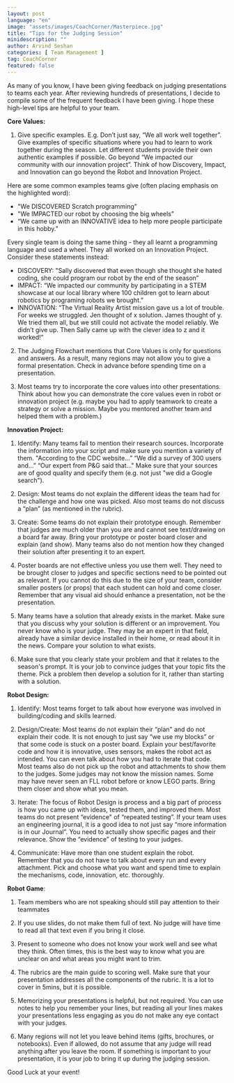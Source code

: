 ```yaml
---
layout: post
language: "en"
image: "assets/images/CoachCorner/Masterpiece.jpg"
title: "Tips for the Judging Session"
minidescription: ""
author: Arvind Seshan
categories: [ Team Management ]
tag: CoachCorner
featured: false
---
```


As many of you know, I have been giving feedback on judging presentations to teams each year. After reviewing hundreds of presentations, I decide to compile some of the frequent feedback I have been giving. I hope these high-level tips are helpful to your team.

**Core Values:**

1. Give specific examples. E.g. Don’t just say, “We all work well together”. Give examples of specific situations where you had to learn to work together during the season. Let different students provide their own authentic examples if possible. Go beyond “We impacted our community with our innovation project”. Think of how Discovery, Impact, and Innovation can go beyond the Robot and Innovation Project. <br>

Here are some common examples teams give (often placing emphasis on the highlighted word): <br>
- "We DISCOVERED Scratch programming” <br>
- "We IMPACTED our robot by choosing the big wheels” <br>
- “We came up with an INNOVATIVE idea to help more people participate in this hobby." <br>

Every single team is doing the same thing - they all learnt a programming language and used a wheel. They all worked on an Innovation Project. Consider these statements instead:<br>

- DISCOVERY: "Sally discovered that even though she thought she hated coding, she could program our robot by the end of the season”<br>
- IMPACT: “We impacted our community by participating in a STEM showcase at our local library where 100 children got to learn about robotics by programing robots we brought.” <br>
- INNOVATION: “The Virtual Reality Artist mission gave us a lot of trouble. For weeks we struggled. Jen thought of x solution. James thought of y. We tried them all, but we still could not activate the model reliably. We didn’t give up. Then Sally came up with the clever idea to z and it worked!” <br>

2. The Judging Flowchart mentions that Core Values is only for questions and answers. As a result, many regions may not allow you to give a formal presentation. Check in advance before spending time on a presentation.

3. Most teams try to incorporate the core values into other presentations. Think about how you can demonstrate the core values even in robot or innovation project (e.g. maybe you had to apply teamwork to create a strategy or solve a mission. Maybe you mentored another team and helped them with a problem.)

**Innovation Project:**

1. Identify: Many teams fail to mention their research sources. Incorporate the information into your script and make sure you mention a variety of them. "According to the CDC website…” “We did a survey of 300 users and…” “Our expert from P&G said that…" Make sure that your sources are of good quality and specify them (e.g. not just "we did a Google search").

2. Design: Most teams do not explain the different ideas the team had for the challenge and how one was picked. Also most teams do not discuss a “plan” (as mentioned in the rubric).

3. Create: Some teams do not explain their prototype enough. Remember that judges are much older than you are and cannot see text/drawing on a board far away. Bring your prototype or poster board closer and explain (and show). Many teams also do not mention how they changed their solution after presenting it to an expert.

4. Poster boards are not effective unless you use them well. They need to be brought closer to judges and specific sections need to be pointed out as relevant. If you cannot do this due to the size of your team, consider smaller posters (or props) that each student can hold and come closer. Remember that any visual aid should enhance a presentation, not be the presentation.

5. Many teams have a solution that already exists in the market. Make sure that you discuss why your solution is different or an improvement. You never know who is your judge. They may be an expert in that field, already have a similar device installed in their home, or read about it in the news. Compare your solution to what exists.

6. Make sure that you clearly state your problem and that it relates to the season's prompt. It is your job to convince judges that your topic fits the theme. Pick a problem then develop a solution for it, rather than starting with a solution.

**Robot Design:**

1. Identify: Most teams forget to talk about how everyone was involved in building/coding and skills learned.

2. Design/Create: Most teams do not explain their “plan" and do not explain their code. It is not enough to just say “we use my blocks” or that some code is stuck on a poster board. Explain your best/favorite code and how it is innovative, uses sensors, makes the robot act as intended. You can even talk about how you had to iterate that code. Most teams also do not pick up the robot and attachments to show them to the judges. Some judges may not know the mission names. Some may have never seen an FLL robot before or know LEGO parts. Bring them closer and show what you mean.

3. Iterate: The focus of Robot Design is process and a big part of process is how you came up with ideas, tested them, and improved them. Most teams do not present “evidence" of “repeated testing”. If your team uses an engineering journal, it is a good idea to not just say “more information is in our Journal”. You need to actually show specific pages and their relevance. Show the “evidence” of testing to your judges.

4. Communicate: Have more than one student explain the robot. Remember that you do not have to talk about every run and every attachment. Pick and choose what you want and spend time to explain the mechanisms, code, innovation, etc. thoroughly.

**Robot Game**:

1. Team members who are not speaking should still pay attention to their teammates

2. If you use slides, do not make them full of text. No judge will have time to read all that text even if you bring it close.

3. Present to someone who does not know your work well and see what they think. Often times, this is the best way to know what you are unclear on and what areas you might want to trim.

4. The rubrics are the main guide to scoring well. Make sure that your presentation addresses all the components of the rubric. It is a lot to cover in 5mins, but it is possible.

5. Memorizing your presentations is helpful, but not required. You can use notes to help you remember your lines, but reading all your lines makes your presentations less engaging as you do not make any eye contact with your judges.

6. Many regions will not let you leave behind items (gifts, brochures, or notebooks). Even if allowed, do not assume that any judge will read anything after you leave the room. If something is important to your presentation, it is your job to bring it up during the judging session.

Good Luck at your event!
